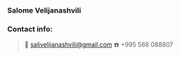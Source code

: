 ### Salome Velijanashvili

### **Contact info:**

> :email: salivelijanashvili@gmail.com
> :telephone: +995 568 088807


